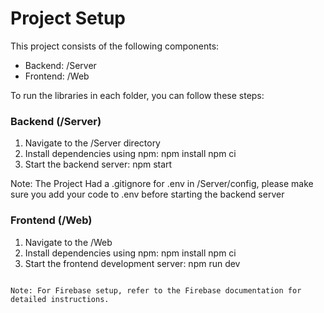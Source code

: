 
# Project Setup

This project consists of the following components:
- Backend: /Server
- Frontend: /Web

To run the libraries in each folder, you can follow these steps:

### Backend (/Server)
1. Navigate to the /Server directory
2. Install dependencies using npm:
npm install
npm ci
3. Start the backend server:
npm start

Note: The Project Had a .gitignore for .env in /Server/config, please make sure you add your code to .env before starting the backend server


### Frontend (/Web)
1. Navigate to the /Web
2. Install dependencies using npm:
npm install
npm ci
3. Start the frontend development server:
npm run dev
```

Note: For Firebase setup, refer to the Firebase documentation for detailed instructions.